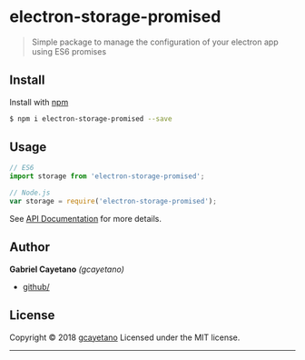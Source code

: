 # electron-storage-promised

> Simple package to manage the configuration of your electron app using ES6 promises

## Install

Install with [npm](https://www.npmjs.com/)

```sh
$ npm i electron-storage-promised --save
```

## Usage

```js
// ES6
import storage from 'electron-storage-promised';

// Node.js
var storage = require('electron-storage-promised');
```
See [API Documentation](https://github.com/gcayetano/electron-storage-promised/blob/master/DOCUMENTATION.md) for more details.

## Author

**Gabriel Cayetano** _(gcayetano)_

* [github/](https://github.com/gcayetano)

## License

Copyright © 2018 [gcayetano](#gcayetano)
Licensed under the MIT license.

***